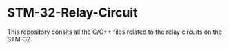 # STM-32-Relay-Circuit
This repository consits all the C/C++ files related to the relay circuits on the STM-32.
